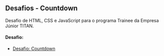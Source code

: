 ## Desafios - Countdown
Desafio de HTML, CSS e JavaScript para o programa Trainee da Empresa Júnior TITAN.

#### Desafio:

- [Desafio: Countdown](https://efficient-sloth-d85.notion.site/Desafio-Countdown-4572ce6f5c91469abe0171f454a13e3f)